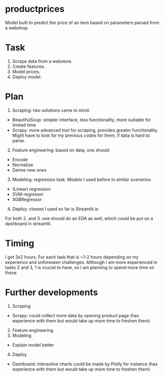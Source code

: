 # productprices
Model built to predict the price of an item based on parameters parsed from a webshop.

# Task
1. Scrape data from a webstore.
2. Create features.
3. Model prices.
4. Deploy model.

# Plan
1. Scraping: two solutions came to mind:
- BeautifulSoup: simpler interface, less functionality, more suitable for limited time
- Scrapy: more advanced tool for scraping, provides greater functionality. Might have to look for my previous codes for them, if data is hard to parse.
2. Feature engineering: based on data, one should
- Encode
- Normalize
- Derive new ones
3. Modeling: regression task. Models I used before in similar scenarios:
- (Linear) regression
- SVM-regressor
- XGBRegressor
4. Deploy: closest I used so far is Streamlit.io

For both 2. and 3. one should do an EDA as well, which could be put on a dashboard in streamlit.

# Timing
I got 3x2 hours. For each task that is ~1-2 hours depending on my experience and unforeseen challenges. Although I am more experienced in tasks 2 and 3, 1 is crucial to have, so I am planning to spend more time on these.

# Further developments
1. Scraping
- Scrapy: could collect more data by opening product page (has experience with them but would take up more time to freshen them)
2. Feature engineering
3. Modeling
- Explain model better 
4. Deploy
- Dashboard: interactive charts could be made by Plotly for instance (has experience with them but would take up more time to freshen them)
